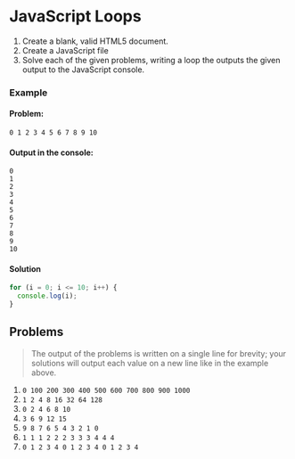 # JavaScript Loops

1. Create a blank, valid HTML5 document.
1. Create a JavaScript file
1. Solve each of the given problems, writing a loop the outputs the given output to the JavaScript console.

### Example

#### Problem:

```
0 1 2 3 4 5 6 7 8 9 10
```

#### Output in the console:

```
0
1
2
3
4
5
6
7
8
9
10
```

#### Solution

```javascript
for (i = 0; i <= 10; i++) {
  console.log(i);
}
```

## Problems

> The output of the problems is written on a single line for brevity; your solutions will output each value on a new line like in the example above.

1. `0 100 200 300 400 500 600 700 800 900 1000`
1. `1 2 4 8 16 32 64 128`
1. `0 2 4 6 8 10`
1. `3 6 9 12 15`
1. `9 8 7 6 5 4 3 2 1 0`
1. `1 1 1 2 2 2 3 3 3 4 4 4`
1. `0 1 2 3 4 0 1 2 3 4 0 1 2 3 4`

